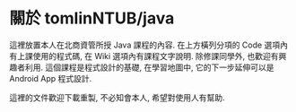 # 關於 tomlinNTUB/java
這裡放置本人在北商資管所授 Java 課程的內容. 在上方橫列分項的 Code 選項內有上課使用的程式碼, 在 Wiki 選項內有課程文字說明. 除修課同學外,  也歡迎有興趣者利用. 這個課程是程式設計的基礎, 在學習地圖中, 它的下一步延伸可以是 Android App 程式設計.
<p>這裡的文件歡迎下載重製, 不必知會本人, 希望對使用人有幫助.
